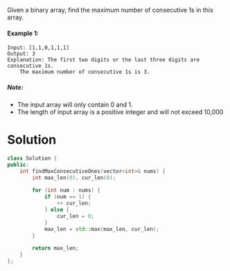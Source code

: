Given a binary array, find the maximum number of consecutive 1s in this array.

#### Example 1:

```
Input: [1,1,0,1,1,1]
Output: 3
Explanation: The first two digits or the last three digits are consecutive 1s.
    The maximum number of consecutive 1s is 3.
```

##### Note:

* The input array will only contain 0 and 1.
* The length of input array is a positive integer and will not exceed 10,000

# Solution

```cpp
class Solution {
public:
    int findMaxConsecutiveOnes(vector<int>& nums) {
        int max_len(0), cur_len(0);
        
        for (int num : nums) {
            if (num == 1) {
                ++ cur_len;
            } else {
                cur_len = 0;
            }
            max_len = std::max(max_len, cur_len);
        }
        
        return max_len;
    }
};
```
